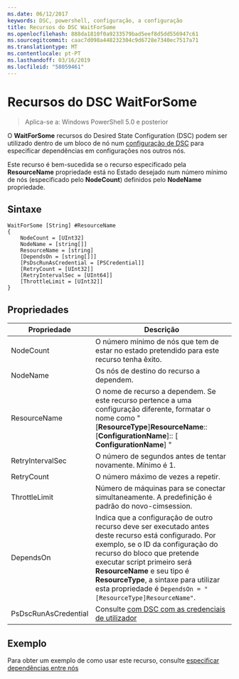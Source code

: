 ```yaml
---
ms.date: 06/12/2017
keywords: DSC, powershell, configuração, a configuração
title: Recursos do DSC WaitForSome
ms.openlocfilehash: 888da1810f0a9233579bad5eef8d5dd556947c61
ms.sourcegitcommit: caac7d098a448232304c9d6728e7340ec7517a71
ms.translationtype: MT
ms.contentlocale: pt-PT
ms.lasthandoff: 03/16/2019
ms.locfileid: "58059461"
---
```

# <a name="dsc-waitforsome-resource"></a>Recursos do DSC WaitForSome

> Aplica-se a: Windows PowerShell 5.0 e posterior

O **WaitForSome** recursos do Desired State Configuration (DSC) podem ser utilizado dentro de um bloco de nó num [configuração de DSC](../../../configurations/configurations.md) para especificar dependências em configurações nos outros nós.

Este recurso é bem-sucedida se o recurso especificado pela **ResourceName** propriedade está no Estado desejado num número mínimo de nós (especificado pelo **NodeCount**) definidos pelo **NodeName**  propriedade.


## <a name="syntax"></a>Sintaxe

```
WaitForSome [String] #ResourceName
{
    NodeCount = [UInt32]
    NodeName = [string[]]
    ResourceName = [string]
    [DependsOn = [string[]]]
    [PsDscRunAsCredential = [PSCredential]]
    [RetryCount = [UInt32]]
    [RetryIntervalSec = [UInt64]]
    [ThrottleLimit = [UInt32]]
}
```

## <a name="properties"></a>Propriedades

|  Propriedade  |  Descrição   |
|---|---|
| NodeCount| O número mínimo de nós que tem de estar no estado pretendido para este recurso tenha êxito.|
| NodeName| Os nós de destino do recurso a dependem.|
| ResourceName| O nome de recurso a dependem. Se este recurso pertence a uma configuração diferente, formatar o nome como "[__ResourceType__]__ResourceName__:: [__ConfigurationName__]:: [ __ConfigurationName__] "|
| RetryIntervalSec| O número de segundos antes de tentar novamente. Mínimo é 1.|
| RetryCount| O número máximo de vezes a repetir.|
| ThrottleLimit| Número de máquinas para se conectar simultaneamente. A predefinição é padrão do novo-cimsession.|
| DependsOn | Indica que a configuração de outro recurso deve ser executado antes deste recurso está configurado. Por exemplo, se o ID da configuração do recurso do bloco que pretende executar script primeiro será __ResourceName__ e seu tipo é __ResourceType__, a sintaxe para utilizar esta propriedade é `DependsOn = "[ResourceType]ResourceName"`.|
| PsDscRunAsCredential | Consulte [com DSC com as credenciais de utilizador](https://docs.microsoft.com/powershell/dsc/runasuser) |

## <a name="example"></a>Exemplo

Para obter um exemplo de como usar este recurso, consulte [especificar dependências entre nós](../../../configurations/crossNodeDependencies.md)
